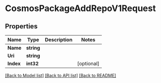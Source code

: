 # CosmosPackageAddRepoV1Request

## Properties

Name | Type | Description | Notes
------------ | ------------- | ------------- | -------------
**Name** | **string** |  | 
**Uri** | **string** |  | 
**Index** | **int32** |  | [optional] 

[[Back to Model list]](../README.md#documentation-for-models) [[Back to API list]](../README.md#documentation-for-api-endpoints) [[Back to README]](../README.md)


